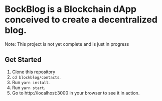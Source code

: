 # BockBlog is a Blockchain dApp conceived to create a decentralized blog.

Note: This project is not yet complete and is just in progress

## Get Started

1. Clone this repository
2. `cd blockblog/contacts`.
3. Run `yarn install`.
4. Run `yarn start`.
5. Go to http://localhost:3000 in your browser to see it in action.
